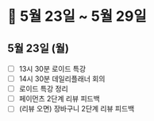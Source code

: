 # 🐯 5월 23일 ~ 5월 29일

## 5월 23일 (월)

- [ ] 13시 30분 로이드 특강
- [ ] 14시 30분 데일리플래너 회의
- [ ] 로이드 특강 정리
- [ ] 페이먼츠 2단계 리뷰 피드백
- [ ] (리뷰 오면) 장바구니 2단계 리뷰 피드백
